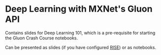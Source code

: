 # Deep Learning with MXNet's Gluon API

Contains slides for Deep Learning 101, which is a pre-requisite for starting the Gluon Crash Course notebooks.

Can be presented as slides (if you have configured [RISE](https://github.com/damianavila/RISE)) or as notebooks.
